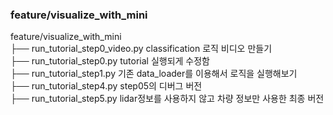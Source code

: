 ### feature/visualize_with_mini<br>

feature/visualize_with_mini<br>
├── run_tutorial_step0_video.py classification 로직 비디오 만들기 <br>
├── run_tutorial_step0.py tutorial 실행되게 수정함 <br>
├── run_tutorial_step1.py 기존 data_loader를 이용해서 로직을 실행해보기 <br>
├── run_tutorial_step4.py step05의 디버그 버전 <br>
├── run_tutorial_step5.py lidar정보를 사용하지 않고 차량 정보만 사용한 최종 버전 <br>